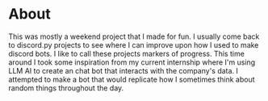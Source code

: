 # About

This was mostly a weekend project that I made for fun. I usually come back to discord.py projects to see where I can improve upon how I used to make discord bots. I like to call these projects markers of progress. This time around I took some inspiration from my current internship where I'm using LLM AI to create an chat bot that interacts with the company's data. I attempted to make a bot that would replicate how I sometimes think about random things throughout the day. 

